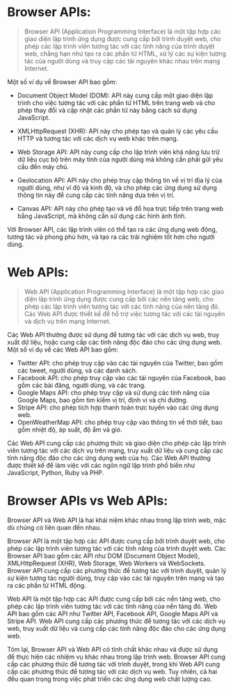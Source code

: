 # Browser APIs:

> Browser API (Application Programming Interface) là một tập hợp các giao diện lập trình ứng dụng được cung cấp bởi trình duyệt web, cho phép các lập trình viên tương tác với các tính năng của trình duyệt web, chẳng hạn như tạo ra các phần tử HTML, xử lý các sự kiện tương tác của người dùng và truy cập các tài nguyên khác nhau trên mạng Internet.

Một số ví dụ về Browser API bao gồm:

- Document Object Model (DOM): API này cung cấp một giao diện lập trình cho việc tương tác với các phần tử HTML trên trang web và cho phép thay đổi và cập nhật các phần tử này bằng cách sử dụng JavaScript.

- XMLHttpRequest (XHR): API này cho phép tạo và quản lý các yêu cầu HTTP và tương tác với các dịch vụ web khác trên mạng.

- Web Storage API: API này cung cấp cho lập trình viên khả năng lưu trữ dữ liệu cục bộ trên máy tính của người dùng mà không cần phải gửi yêu cầu đến máy chủ.

- Geolocation API: API này cho phép truy cập thông tin về vị trí địa lý của người dùng, như vĩ độ và kinh độ, và cho phép các ứng dụng sử dụng thông tin này để cung cấp các tính năng dựa trên vị trí.

- Canvas API: API này cho phép tạo và vẽ đồ họa trực tiếp trên trang web bằng JavaScript, mà không cần sử dụng các hình ảnh tĩnh.

Với Browser API, các lập trình viên có thể tạo ra các ứng dụng web động, tương tác và phong phú hơn, và tạo ra các trải nghiệm tốt hơn cho người dùng.

# Web APIs:
> Web API (Application Programming Interface) là một tập hợp các giao diện lập trình ứng dụng được cung cấp bởi các nền tảng web, cho phép các lập trình viên tương tác với các tính năng của nền tảng đó. Các Web API được thiết kế để hỗ trợ việc tương tác với các tài nguyên và dịch vụ trên mạng Internet.

Các Web API thường được sử dụng để tương tác với các dịch vụ web, truy xuất dữ liệu, hoặc cung cấp các tính năng độc đáo cho các ứng dụng web. Một số ví dụ về các Web API bao gồm:
- Twitter API: cho phép truy cập vào các tài nguyên của Twitter, bao gồm các tweet, người dùng, và các danh sách.
- Facebook API: cho phép truy cập vào các tài nguyên của Facebook, bao gồm các bài đăng, người dùng, và các trang.
- Google Maps API: cho phép truy cập và sử dụng các tính năng của Google Maps, bao gồm tìm kiếm vị trí, định vị và chỉ đường.
- Stripe API: cho phép tích hợp thanh toán trực tuyến vào các ứng dụng web.
- OpenWeatherMap API: cho phép truy cập vào thông tin về thời tiết, bao gồm nhiệt độ, áp suất, độ ẩm và gió.

Các Web API cung cấp các phương thức và giao diện cho phép các lập trình viên tương tác với các dịch vụ trên mạng, truy xuất dữ liệu và cung cấp các tính năng độc đáo cho các ứng dụng web của họ. Các Web API thường được thiết kế để làm việc với các ngôn ngữ lập trình phổ biến như JavaScript, Python, Ruby và PHP.

# Browser APIs vs Web APIs:
Browser API và Web API là hai khái niệm khác nhau trong lập trình web, mặc dù chúng có liên quan đến nhau.

Browser API là một tập hợp các API được cung cấp bởi trình duyệt web, cho phép các lập trình viên tương tác với các tính năng của trình duyệt web. Các Browser API bao gồm các API như DOM (Document Object Model), XMLHttpRequest (XHR), Web Storage, Web Workers và WebSockets. Browser API cung cấp các phương thức để tương tác với trình duyệt, quản lý sự kiện tương tác người dùng, truy cập vào các tài nguyên trên mạng và tạo ra các phần tử HTML động.

Web API là một tập hợp các API được cung cấp bởi các nền tảng web, cho phép các lập trình viên tương tác với các tính năng của nền tảng đó. Web API bao gồm các API như Twitter API, Facebook API, Google Maps API và Stripe API. Web API cung cấp các phương thức để tương tác với các dịch vụ web, truy xuất dữ liệu và cung cấp các tính năng độc đáo cho các ứng dụng web.

Tóm lại, Browser API và Web API có tính chất khác nhau và được sử dụng để thực hiện các nhiệm vụ khác nhau trong lập trình web. Browser API cung cấp các phương thức để tương tác với trình duyệt, trong khi Web API cung cấp các phương thức để tương tác với các dịch vụ web. Tuy nhiên, cả hai đều quan trọng trong việc phát triển các ứng dụng web chất lượng cao.